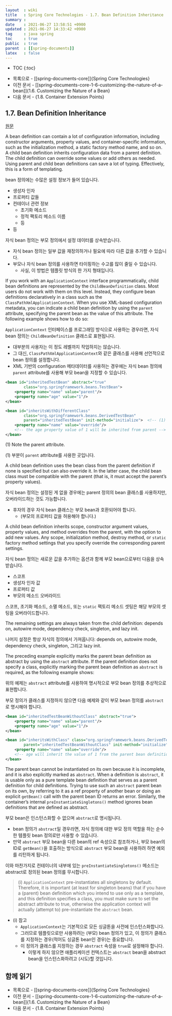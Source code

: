 ```yaml
---
layout  : wiki
title   : Spring Core Technologies - 1.7. Bean Definition Inheritance
summary : 
date    : 2021-06-27 13:58:51 +0900
updated : 2021-06-27 14:33:42 +0900
tag     : java spring
toc     : true
public  : true
parent  : [[spring-documents]]
latex   : false
---
```

* TOC
{:toc}

- 목록으로 - [[spring-documents-core]]{Spring Core Technologies}
- 이전 문서 - [[spring-documents-core-1-6-customizing-the-nature-of-a-bean]]{1.6. Customizing the Nature of a Bean}
- 다음 문서 - {1.8. Container Extension Points}

## 1.7. Bean Definition Inheritance

[원문]( https://docs.spring.io/spring-framework/docs/5.3.7/reference/html/core.html#beans-child-bean-definitions )

>
A bean definition can contain a lot of configuration information, including constructor arguments, property values, and container-specific information, such as the initialization method, a static factory method name, and so on. A child bean definition inherits configuration data from a parent definition. The child definition can override some values or add others as needed. Using parent and child bean definitions can save a lot of typing. Effectively, this is a form of templating.

bean 정의에는 수많은 설정 정보가 들어 있습니다.
- 생성자 인자
- 프로퍼티 값들
- 컨테이너 관련 정보
    - 초기화 메소드
    - 정적 팩토리 메소드 이름
    - 등
- 등

자식 bean 정의는 부모 정의에서 설정 데이터를 상속받습니다.
- 자식 bean 정의는 일부 값을 재정의하거나 필요에 따라 다른 값을 추가할 수 있습니다.
- 부모나 자식 bean 정의를 사용하면 타이핑하는 수고를 많이 줄일 수 있습니다.
    - 사실, 이 방법은 템플릿 방식의 한 가지 형태입니다.

>
If you work with an `ApplicationContext` interface programmatically, child bean definitions are represented by the `ChildBeanDefinition` class. Most users do not work with them on this level. Instead, they configure bean definitions declaratively in a class such as the `ClassPathXmlApplicationContext`. When you use XML-based configuration metadata, you can indicate a child bean definition by using the `parent` attribute, specifying the parent bean as the value of this attribute. The following example shows how to do so:

`ApplicationContext` 인터페이스를 프로그래밍 방식으로 사용하는 경우라면, 자식 bean 정의는 `ChildBeanDefinition` 클래스로 표현됩니다.
- 대부분의 사용자는 이 정도 레벨까지 작업하지는 않습니다.
- 그 대신, `ClassPathXmlApplicationContext`와 같은 클래스를 사용해 선언적으로 bean 정의를 설정합니다.
- XML 기반의 configuration 메타데이터를 사용하는 경우에는 자식 bean 정의에 `parent` attribute를 사용해 부모 bean을 지정할 수 있습니다.

```xml
<bean id="inheritedTestBean" abstract="true"
        class="org.springframework.beans.TestBean">
    <property name="name" value="parent"/>
    <property name="age" value="1"/>
</bean>

<bean id="inheritsWithDifferentClass"
        class="org.springframework.beans.DerivedTestBean"
        parent="inheritedTestBean" init-method="initialize">  <!-- (1) -->
    <property name="name" value="override"/>
    <!-- the age property value of 1 will be inherited from parent -->
</bean>
```

>
(1) Note the parent attribute.

(1) 부분이 `parent` attribute를 사용한 곳입니다.

>
A child bean definition uses the bean class from the parent definition if none is specified but can also override it. In the latter case, the child bean class must be compatible with the parent (that is, it must accept the parent’s property values).

자식 bean 정의는 설정된 게 없을 경우에는 parent 정의의 bean 클래스를 사용하지만, 오버라이드하는 것도 가능합니다.
- 후자의 경우 자식 bean 클래스는 부모 bean과 호환되어야 합니다.
    - (부모의 프로퍼티 값을 허용해야 합니다.)

>
A child bean definition inherits scope, constructor argument values, property values, and method overrides from the parent, with the option to add new values. Any scope, initialization method, destroy method, or `static` factory method settings that you specify override the corresponding parent settings.

자식 bean 정의는 새로운 값을 추가하는 옵션과 함께 부모 bean으로부터 다음을 상속받습니다.

- 스코프
- 생성자 인자 값
- 프로퍼티 값
- 부모의 메소드 오버라이드

스코프, 초기화 메소드, 소멸 메소드, 또는 `static` 팩토리 메소드 셋팅은 해당 부모의 셋팅을 오버라이드합니다.

>
The remaining settings are always taken from the child definition: depends on, autowire mode, dependency check, singleton, and lazy init.

나머지 설정은 항상 자식의 정의에서 가져옵니다: depends on, autowire mode, dependency check, singleton, 그리고 lazy init.

>
The preceding example explicitly marks the parent bean definition as abstract by using the `abstract` attribute. If the parent definition does not specify a class, explicitly marking the parent bean definition as `abstract` is required, as the following example shows:

위의 예제는 `abstract` attribute를 사용하여 명시적으로 부모 bean 정의를 추상적으로 표현합니다.

부모 정의가 클래스를 지정하지 않으면 다음 예제와 같이 부모 bean 정의를 `abstract`로 명시해야 합니다.

```xml
<bean id="inheritedTestBeanWithoutClass" abstract="true">
    <property name="name" value="parent"/>
    <property name="age" value="1"/>
</bean>

<bean id="inheritsWithClass" class="org.springframework.beans.DerivedTestBean"
        parent="inheritedTestBeanWithoutClass" init-method="initialize">
    <property name="name" value="override"/>
    <!-- age will inherit the value of 1 from the parent bean definition-->
</bean>
```

>
The parent bean cannot be instantiated on its own because it is incomplete, and it is also explicitly marked as `abstract`. When a definition is `abstract`, it is usable only as a pure template bean definition that serves as a parent definition for child definitions. Trying to use such an `abstract` parent bean on its own, by referring to it as a ref property of another bean or doing an explicit `getBean()` call with the parent bean ID returns an error. Similarly, the container’s internal `preInstantiateSingletons()` method ignores bean definitions that are defined as abstract.

부모 bean은 인스턴스화할 수 없으며 `abstract`로 명시됩니다.
- bean 정의가 `abstract`일 경우라면, 자식 정의에 대한 부모 정의 역할을 하는 순수한 템플릿 bean 정의로만 사용할 수 있습니다.
- 만약 `abstract` 부모 bean을 다른 bean의 ref 속성으로 참조하거나, 부모 bean의 ID로 `getBean()`을 호출하는 방식으로 `abstract` 부모 bean을 사용하려 하면 예외를 리턴하게 됩니다.

이와 마찬가지로 컨테이너의 내부에 있는 `preInstantiateSingletons()` 메소드는 abstract로 정의된 bean 정의를 무시합니다.

> (i)
`ApplicationContext` pre-instantiates all singletons by default. Therefore, it is important (at least for singleton beans) that if you have a (parent) bean definition which you intend to use only as a template, and this definition specifies a class, you must make sure to set the abstract attribute to true, otherwise the application context will actually (attempt to) pre-instantiate the `abstract` bean.

- (i) 참고
    - `ApplicationContext`는 기본적으로 모든 싱글톤을 사전에 인스턴스화합니다.
    - 그러므로 템플릿으로만 사용하려는 (부모) bean 정의가 있고, 이 정의가 클래스를 지정하는 경우(적어도 싱글톤 bean인 경우)는 중요합니다.
    - 이 정의가 클래스를 지정하는 경우 `abstract` 속성을 `true`로 설정해야 합니다.
        - 이렇게 하지 않으면 애플리케이션 컨텍스트는 `abstract` bean을 abstract bean을 인스턴스화하려고 (시도)할 것입니다.

## 함께 읽기

- 목록으로 - [[spring-documents-core]]{Spring Core Technologies}
- 이전 문서 - [[spring-documents-core-1-6-customizing-the-nature-of-a-bean]]{1.6. Customizing the Nature of a Bean}
- 다음 문서 - {1.8. Container Extension Points}
